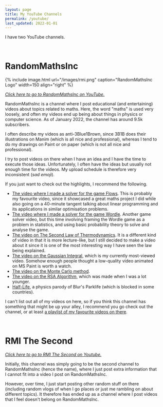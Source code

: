 ```yaml
---
layout: page
title: My YouTube Channels
permalink: /youtube/
last_updated: 2022-01-01
---
```

I have two YouTube channels.

<br>

# RandomMathsInc

{% include image.html url="/images/rmi.png" caption="RandomMathsInc Logo" width=150 align="right" %}

_<a href="https://www.youtube.com/c/RandomMathsInc">Click here to go to RandomMathsInc on YouTube.</a>_

RandomMathsInc is a channel where I post educational (and entertaining) videos about topics related to maths. Here, the word "maths" is used very loosely, and often my videos end up being about things in physics or computer science. As of January 2022, the channel has around 9.5k subscribers.

I often describe my videos as anti-3Blue1Brown, since 3B1B does their illustrations on Manim (which is all nice and professional), whereas I tend to do my drawings on Paint or on paper (which is not all nice and professional).

I try to post videos on there when I have an idea and I have the time to execute those ideas. Unfortunately, I often have the ideas but usually not enough time for the videos. My upload schedule is therefore very inconsistent (_sad emoji_).

If you just want to check out the highlights, I recommend the following.
- <a href="https://www.youtube.com/watch?v=5aQV1iJiZwA">The video where I made a solver for the game Flows</a>. This is probably my favourite video, since it showcased a great maths project I did while also going on a 40-minute tangent talking about linear programming and its applications in similar optimisation problems.
- <a href="https://www.youtube.com/watch?v=B2AVF3_qdHY">The video where I made a solver for the game Wordle</a>. Another game solver video, but this time involving framing the Wordle game as a problem in statistics, and using basic probability theory to solve and analyse the game.
- <a href="https://www.youtube.com/watch?v=hNkrqdN1tJs">The video on The Second Law of Thermodynamics</a>. It is a different kind of video in that it is more lecture-like, but I still decided to make a video about it since it is one of the most interesting way I have seen the law being explained.
- <a href="https://www.youtube.com/watch?v=l27xKSNad2Y">The video on the Gaussian Integral</a>, which is my currently most-viewed video. Somehow enough people thought a low-quality video animated on MS Paint is worth a watch.
- <a href="https://www.youtube.com/watch?v=q6gJ2T0NSwM">The video on the Monte Carlo method</a>.
- <a href="https://www.youtube.com/watch?v=rxcPhAIFEU8">The video on the RSA Algorithm</a>, which was made when I was a lot younger.
- <a href="https://www.youtube.com/watch?v=vl0KpMljxsU">Half-Life</a>, a physics parody of Blur's Parklife (which is blocked in some countries).

I can't list out all of my videos on here, so if you think this channel has something that might be up your alley, I recommend you go check out the channel, or at least <a href="https://www.youtube.com/playlist?list=PLBzCYlA4J3e5KD8Xb_9AoOHFDs5vVkdWI">a playlist of my favourite videos on there</a>.

<br>

# RMI The Second

_<a href="https://www.youtube.com/channel/UCTwdd4u7a301TWVMOVGXk-g">Click here to go to RMI The Second on Youtube.</a>_

Initially, this channel was simply going to be the second channel to RandomMathsInc (hence the name), where I just post extra information that I cannot fit into a video I post on RandomMathsInc.

However, over time, I just start posting other random stuff on there (including random vlogs of when I go places or just me rambling on about different topics). It therefore has ended up as a channel where I post videos that I feel doesn't belong on RandomMathsInc.
